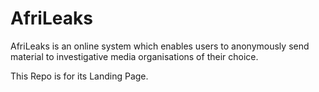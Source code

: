 AfriLeaks
=========

AfriLeaks is an online system which enables users to anonymously send material to investigative media organisations of their choice.

This Repo is for its Landing Page.
